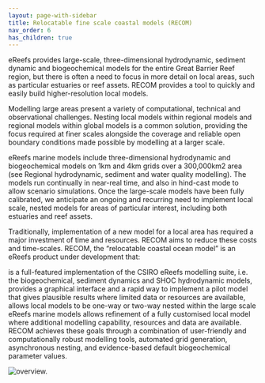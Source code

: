 ```yaml
---
layout: page-with-sidebar
title: Relocatable fine scale coastal models (RECOM)
nav_order: 6
has_children: true
---
```

eReefs provides large-scale, three-dimensional hydrodynamic, sediment dynamic and biogeochemical models for the entire Great Barrier Reef region, but there is often a need to focus in more detail on local areas, such as particular estuaries or reef assets. RECOM provides a tool to quickly and easily build higher-resolution local models.

Modelling large areas present a variety of computational, technical and observational challenges. Nesting local models within regional models and regional models within global models is a common solution, providing the focus required at finer scales alongside the coverage and reliable open boundary conditions made possible by modelling at a larger scale.

eReefs marine models include three-dimensional hydrodynamic and biogeochemical models on 1km and 4km grids over a 300,000km2 area (see Regional hydrodynamic, sediment and water quality modelling). The models run continually in near-real time, and also in hind-cast mode to allow scenario simulations. Once the large-scale models have been fully calibrated, we anticipate an ongoing and recurring need to implement local scale, nested models for areas of particular interest, including both estuaries and reef assets.

Traditionally, implementation of a new model for a local area has required a major investment of time and resources. RECOM aims to reduce these costs and time-scales. RECOM, the “relocatable coastal ocean model” is an eReefs product under development that:

is a full-featured implementation of the CSIRO eReefs modelling suite, i.e. the biogeochemical, sediment dynamics and SHOC hydrodynamic models,
provides a graphical interface and a rapid way to implement a pilot model that gives plausible results where limited data or resources are available,
allows local models to be one-way or two-way nested within the large scale eReefs marine models
allows refinement of a fully customised local model where additional modelling capability, resources and data are available.
RECOM achieves these goals through a combination of user-friendly and computationally robust modelling tools, automated grid generation, asynchronous nesting, and evidence-based default biogeochemical parameter values.

![overview.](image7.gif "overview")